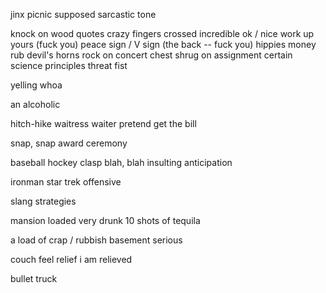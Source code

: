 jinx
picnic
supposed
sarcastic tone

knock on wood
quotes
crazy
fingers crossed
incredible
ok / nice work
up yours (fuck you)
peace sign / V sign (the back -- fuck you)
hippies
money
rub
devil's horns
rock on
concert
chest
shrug
on assignment
certain science principles
threat
fist

yelling
whoa

an alcoholic

hitch-hike
waitress
waiter
pretend
get the bill


snap, snap
award ceremony

baseball
hockey
clasp
blah, blah
insulting
anticipation

ironman
star trek
offensive



slang
strategies

mansion
loaded
very drunk
10 shots of tequila

a load of crap / rubbish
basement
serious

couch
feel relief
i am relieved

bullet
truck





